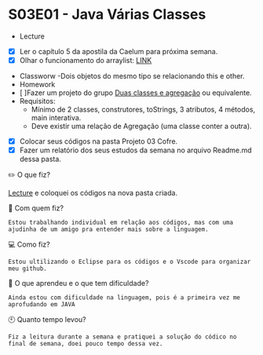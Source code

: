 # S03E01 - Java Várias Classes
- Lecture
- [x] Ler o capítulo 5 da apostila da Caelum para próxima semana.
- [x] Olhar o funcionamento do arraylist: [LINK](https://www.w3schools.com/java/java_arraylist.asp)
- Classworw
-Dois objetos do mesmo tipo se relacionando this e other.
- Homework
- [ ]Fazer um projeto do grupo [Duas classes e agregação](https://github.com/qxcodepoo/arcade#duas-classes-usando-agrega%C3%A7%C3%A3o) ou equivalente.
- Requisitos:
    - Mínimo de 2 classes, construtores, toStrings, 3 atributos, 4 métodos, main interativa.
    - Deve existir uma relação de Agregação (uma classe conter a outra).
- [x] Colocar seus códigos na pasta Projeto 03 Cofre.
- [x] Fazer um relatório dos seus estudos da semana no arquivo Readme.md dessa pasta.

:pencil2: O que fiz?

[Lecture](https://github.com/geislia/poo_2020/tree/main/S03E01#s03e01---java-v%C3%A1rias-classes) e coloquei os códigos na nova pasta criada.

:information_desk_person: Com quem fiz?
```  
Estou trabalhando individual em relação aos códigos, mas com uma ajudinha de um amigo pra entender mais sobre a linguagem.
```
:computer: Como fiz?
``` 
Estou ultilizando o Eclipse para os códigos e o Vscode para organizar meu github.
``` 
:mag_right: O que aprendeu e o que tem dificuldade?
``` 
Ainda estou com dificuldade na linguagem, pois é a primeira vez me aprofudando em JAVA
``` 
:clock10: Quanto tempo levou?
``` 
Fiz a leitura durante a semana e pratiquei a solução do códico no final de semana, doei pouco tempo dessa vez. 
``` 